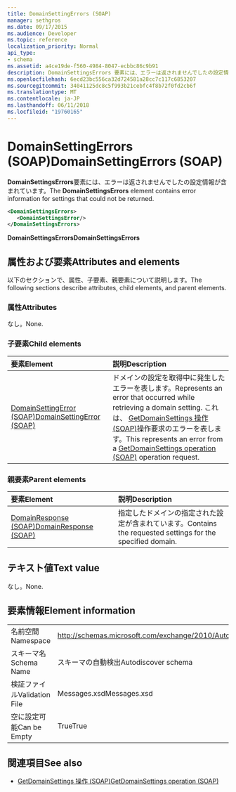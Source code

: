 ```yaml
---
title: DomainSettingErrors (SOAP)
manager: sethgros
ms.date: 09/17/2015
ms.audience: Developer
ms.topic: reference
localization_priority: Normal
api_type:
- schema
ms.assetid: a4ce19de-f560-4984-8047-ecbbc86c9b91
description: DomainSettingsErrors 要素には、エラーは返されませんでしたの設定情報が含まれています。
ms.openlocfilehash: 6ecd23bc556ca32d724581a28cc7c117c6853207
ms.sourcegitcommit: 34041125dc8c5f993b21cebfc4f8b72f0fd2cb6f
ms.translationtype: MT
ms.contentlocale: ja-JP
ms.lasthandoff: 06/11/2018
ms.locfileid: "19760165"
---
```

# <a name="domainsettingerrors-soap"></a><span data-ttu-id="49637-103">DomainSettingErrors (SOAP)</span><span class="sxs-lookup"><span data-stu-id="49637-103">DomainSettingErrors (SOAP)</span></span>

<span data-ttu-id="49637-104">**DomainSettingsErrors**要素には、エラーは返されませんでしたの設定情報が含まれています。</span><span class="sxs-lookup"><span data-stu-id="49637-104">The **DomainSettingsErrors** element contains error information for settings that could not be returned.</span></span> 
  
```XML
<DomainSettingsErrors>
   <DomainSettingsError/>
</DomainSettingsErrors>
```

 <span data-ttu-id="49637-105">**DomainSettingsErrors**</span><span class="sxs-lookup"><span data-stu-id="49637-105">**DomainSettingsErrors**</span></span>
## <a name="attributes-and-elements"></a><span data-ttu-id="49637-106">属性および要素</span><span class="sxs-lookup"><span data-stu-id="49637-106">Attributes and elements</span></span>

<span data-ttu-id="49637-107">以下のセクションで、属性、子要素、親要素について説明します。</span><span class="sxs-lookup"><span data-stu-id="49637-107">The following sections describe attributes, child elements, and parent elements.</span></span>
  
### <a name="attributes"></a><span data-ttu-id="49637-108">属性</span><span class="sxs-lookup"><span data-stu-id="49637-108">Attributes</span></span>

<span data-ttu-id="49637-109">なし。</span><span class="sxs-lookup"><span data-stu-id="49637-109">None.</span></span>
  
### <a name="child-elements"></a><span data-ttu-id="49637-110">子要素</span><span class="sxs-lookup"><span data-stu-id="49637-110">Child elements</span></span>

|<span data-ttu-id="49637-111">**要素**</span><span class="sxs-lookup"><span data-stu-id="49637-111">**Element**</span></span>|<span data-ttu-id="49637-112">**説明**</span><span class="sxs-lookup"><span data-stu-id="49637-112">**Description**</span></span>|
|:-----|:-----|
|[<span data-ttu-id="49637-113">DomainSettingError (SOAP)</span><span class="sxs-lookup"><span data-stu-id="49637-113">DomainSettingError (SOAP)</span></span>](domainsettingerror-soap.md) <br/> |<span data-ttu-id="49637-114">ドメインの設定を取得中に発生したエラーを表します。</span><span class="sxs-lookup"><span data-stu-id="49637-114">Represents an error that occurred while retrieving a domain setting.</span></span> <span data-ttu-id="49637-115">これは、 [GetDomainSettings 操作 (SOAP)](getdomainsettings-operation-soap.md)操作要求のエラーを表します。</span><span class="sxs-lookup"><span data-stu-id="49637-115">This represents an error from a [GetDomainSettings operation (SOAP)](getdomainsettings-operation-soap.md) operation request.</span></span>  <br/> |
   
### <a name="parent-elements"></a><span data-ttu-id="49637-116">親要素</span><span class="sxs-lookup"><span data-stu-id="49637-116">Parent elements</span></span>

|<span data-ttu-id="49637-117">**要素**</span><span class="sxs-lookup"><span data-stu-id="49637-117">**Element**</span></span>|<span data-ttu-id="49637-118">**説明**</span><span class="sxs-lookup"><span data-stu-id="49637-118">**Description**</span></span>|
|:-----|:-----|
|[<span data-ttu-id="49637-119">DomainResponse (SOAP)</span><span class="sxs-lookup"><span data-stu-id="49637-119">DomainResponse (SOAP)</span></span>](domainresponse-soap.md) <br/> |<span data-ttu-id="49637-120">指定したドメインの指定された設定が含まれています。</span><span class="sxs-lookup"><span data-stu-id="49637-120">Contains the requested settings for the specified domain.</span></span>  <br/> |
   
## <a name="text-value"></a><span data-ttu-id="49637-121">テキスト値</span><span class="sxs-lookup"><span data-stu-id="49637-121">Text value</span></span>

<span data-ttu-id="49637-122">なし。</span><span class="sxs-lookup"><span data-stu-id="49637-122">None.</span></span>
  
## <a name="element-information"></a><span data-ttu-id="49637-123">要素情報</span><span class="sxs-lookup"><span data-stu-id="49637-123">Element information</span></span>

|||
|:-----|:-----|
|<span data-ttu-id="49637-124">名前空間</span><span class="sxs-lookup"><span data-stu-id="49637-124">Namespace</span></span>  <br/> |http://schemas.microsoft.com/exchange/2010/Autodiscover  <br/> |
|<span data-ttu-id="49637-125">スキーマ名</span><span class="sxs-lookup"><span data-stu-id="49637-125">Schema Name</span></span>  <br/> |<span data-ttu-id="49637-126">スキーマの自動検出</span><span class="sxs-lookup"><span data-stu-id="49637-126">Autodiscover schema</span></span>  <br/> |
|<span data-ttu-id="49637-127">検証ファイル</span><span class="sxs-lookup"><span data-stu-id="49637-127">Validation File</span></span>  <br/> |<span data-ttu-id="49637-128">Messages.xsd</span><span class="sxs-lookup"><span data-stu-id="49637-128">Messages.xsd</span></span>  <br/> |
|<span data-ttu-id="49637-129">空に設定可能</span><span class="sxs-lookup"><span data-stu-id="49637-129">Can be Empty</span></span>  <br/> |<span data-ttu-id="49637-130">True</span><span class="sxs-lookup"><span data-stu-id="49637-130">True</span></span>  <br/> |
   
## <a name="see-also"></a><span data-ttu-id="49637-131">関連項目</span><span class="sxs-lookup"><span data-stu-id="49637-131">See also</span></span>

- [<span data-ttu-id="49637-132">GetDomainSettings 操作 (SOAP)</span><span class="sxs-lookup"><span data-stu-id="49637-132">GetDomainSettings operation (SOAP)</span></span>](getdomainsettings-operation-soap.md)

